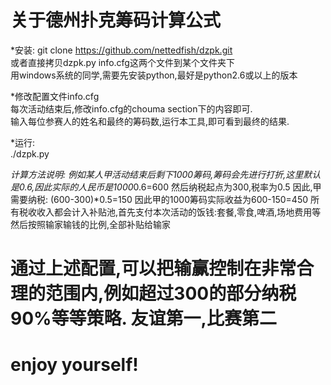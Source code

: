 关于德州扑克筹码计算公式
=======

*安装:
git clone https://github.com/nettedfish/dzpk.git  
或者直接拷贝dzpk.py info.cfg这两个文件到某个文件夹下  
用windows系统的同学,需要先安装python,最好是python2.6或以上的版本  

*修改配置文件info.cfg  
每次活动结束后,修改info.cfg的chouma section下的内容即可.  
输入每位参赛人的姓名和最终的筹码数,运行本工具,即可看到最终的结果.  

*运行:  
./dzpk.py

*计算方法说明:
例如某人甲活动结束后剩下1000筹码,筹码会先进行打折,这里默认是0.6,因此实际的人民币是1000*0.6=600
然后纳税起点为300,税率为0.5 因此,甲需要纳税: (600-300)*0.5=150 因此甲的1000筹码实际收益为600-150=450
    所有税收收入都会计入补贴池,首先支付本次活动的饭钱:套餐,零食,啤酒,场地费用等
    然后按照输家输钱的比例,全部补贴给输家

通过上述配置,可以把输赢控制在非常合理的范围内,例如超过300的部分纳税90%等等策略.
友谊第一,比赛第二
=====
enjoy yourself!
=====
